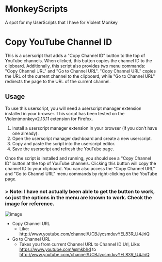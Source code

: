 # MonkeyScripts
A spot for my UserScripts that I have for Violent Monkey

# Copy YouTube Channel ID

This is a userscript that adds a "Copy Channel ID" button to the top of YouTube channels. When clicked, this button copies the channel ID to the clipboard. Additionally, this script also provides two menu commands: "Copy Channel URL" and "Go to Channel URL". "Copy Channel URL" copies the URL of the current channel to the clipboard, while "Go to Channel URL" redirects the page to the URL of the current channel.

## Usage

To use this userscript, you will need a userscript manager extension installed in your browser. This script has been tested on the Violentmonkeyv2.13.11 extension for Firefox.

1. Install a userscript manager extension in your browser (if you don't have one already).
2. Open the userscript manager dashboard and create a new userscript.
3. Copy and paste the script into the userscript editor.
4. Save the userscript and refresh the YouTube page.

Once the script is installed and running, you should see a "Copy Channel ID" button at the top of YouTube channels. Clicking this button will copy the channel ID to your clipboard. You can also access the "Copy Channel URL" and "Go to Channel URL" menu commands by right-clicking on the YouTube page.

### > Note:  I have not actually been able to get the button to work, so just the options in the menu are known to work. Check the image for reference.

![image](https://user-images.githubusercontent.com/834985/221347981-7e9299ce-bef0-403b-b780-23b5759fed82.png)

* Copy Channel URL 
  - Like: http://www.youtube.com/channel/UCBJycsmduvYEL83R_U4JriQ
* Go to Channel URL
  - Takes you from current Channel URL to Channel ID Url, Like: https://www.youtube.com/@mkbhd to http://www.youtube.com/channel/UCBJycsmduvYEL83R_U4JriQ
